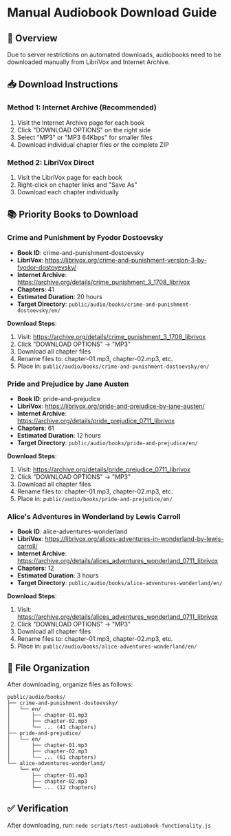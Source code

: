 # Manual Audiobook Download Guide

## 🎯 Overview
Due to server restrictions on automated downloads, audiobooks need to be downloaded manually from LibriVox and Internet Archive.

## 📥 Download Instructions

### Method 1: Internet Archive (Recommended)
1. Visit the Internet Archive page for each book
2. Click "DOWNLOAD OPTIONS" on the right side
3. Select "MP3" or "MP3 64Kbps" for smaller files
4. Download individual chapter files or the complete ZIP

### Method 2: LibriVox Direct
1. Visit the LibriVox page for each book
2. Right-click on chapter links and "Save As"
3. Download each chapter individually

## 📚 Priority Books to Download


### Crime and Punishment by Fyodor Dostoevsky
- **Book ID**: crime-and-punishment-dostoevsky
- **LibriVox**: https://librivox.org/crime-and-punishment-version-3-by-fyodor-dostoyevsky/
- **Internet Archive**: https://archive.org/details/crime_punishment_3_1708_librivox
- **Chapters**: 41
- **Estimated Duration**: 20 hours
- **Target Directory**: `public/audio/books/crime-and-punishment-dostoevsky/en/`

**Download Steps**:
1. Visit: https://archive.org/details/crime_punishment_3_1708_librivox
2. Click "DOWNLOAD OPTIONS" → "MP3"
3. Download all chapter files
4. Rename files to: chapter-01.mp3, chapter-02.mp3, etc.
5. Place in: `public/audio/books/crime-and-punishment-dostoevsky/en/`

### Pride and Prejudice by Jane Austen
- **Book ID**: pride-and-prejudice
- **LibriVox**: https://librivox.org/pride-and-prejudice-by-jane-austen/
- **Internet Archive**: https://archive.org/details/pride_prejudice_0711_librivox
- **Chapters**: 61
- **Estimated Duration**: 12 hours
- **Target Directory**: `public/audio/books/pride-and-prejudice/en/`

**Download Steps**:
1. Visit: https://archive.org/details/pride_prejudice_0711_librivox
2. Click "DOWNLOAD OPTIONS" → "MP3"
3. Download all chapter files
4. Rename files to: chapter-01.mp3, chapter-02.mp3, etc.
5. Place in: `public/audio/books/pride-and-prejudice/en/`

### Alice's Adventures in Wonderland by Lewis Carroll
- **Book ID**: alice-adventures-wonderland
- **LibriVox**: https://librivox.org/alices-adventures-in-wonderland-by-lewis-carroll/
- **Internet Archive**: https://archive.org/details/alices_adventures_wonderland_0711_librivox
- **Chapters**: 12
- **Estimated Duration**: 3 hours
- **Target Directory**: `public/audio/books/alice-adventures-wonderland/en/`

**Download Steps**:
1. Visit: https://archive.org/details/alices_adventures_wonderland_0711_librivox
2. Click "DOWNLOAD OPTIONS" → "MP3"
3. Download all chapter files
4. Rename files to: chapter-01.mp3, chapter-02.mp3, etc.
5. Place in: `public/audio/books/alice-adventures-wonderland/en/`


## 📁 File Organization
After downloading, organize files as follows:
```
public/audio/books/
├── crime-and-punishment-dostoevsky/
│   └── en/
│       ├── chapter-01.mp3
│       ├── chapter-02.mp3
│       └── ... (41 chapters)
├── pride-and-prejudice/
│   └── en/
│       ├── chapter-01.mp3
│       ├── chapter-02.mp3
│       └── ... (61 chapters)
└── alice-adventures-wonderland/
    └── en/
        ├── chapter-01.mp3
        ├── chapter-02.mp3
        └── ... (12 chapters)
```

## ✅ Verification
After downloading, run: `node scripts/test-audiobook-functionality.js`

